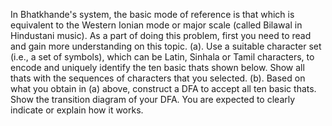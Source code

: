 In Bhatkhande's system, the basic mode of reference is that which is equivalent to the Western Ionian mode or major scale (called Bilawal in Hindustani music). As a part of doing this problem, first you need to read and gain more understanding on this topic.
(a). Use a suitable character set (i.e., a set of symbols), which can be Latin, Sinhala or Tamil characters, to encode and uniquely identify the ten basic thats shown below. Show all thats with the sequences of characters that you selected.
(b). Based on what you obtain in (a) above, construct a DFA to accept all ten basic thats. Show the transition diagram of your DFA. You are expected to clearly indicate or explain how it works.